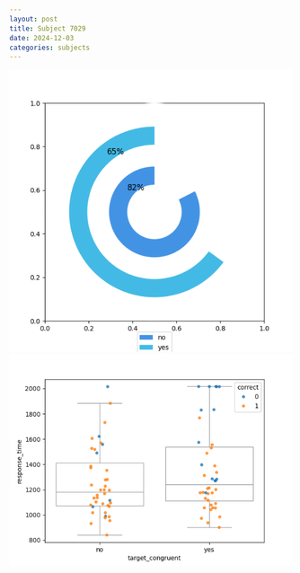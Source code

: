 ```yaml
---
layout: post
title: Subject 7029
date: 2024-12-03
categories: subjects
---
```


![](data/7029/run-18/7029_accuracy_target_congruence.png)
![](data/7029/run-18/7029_rt_congruence.png)
